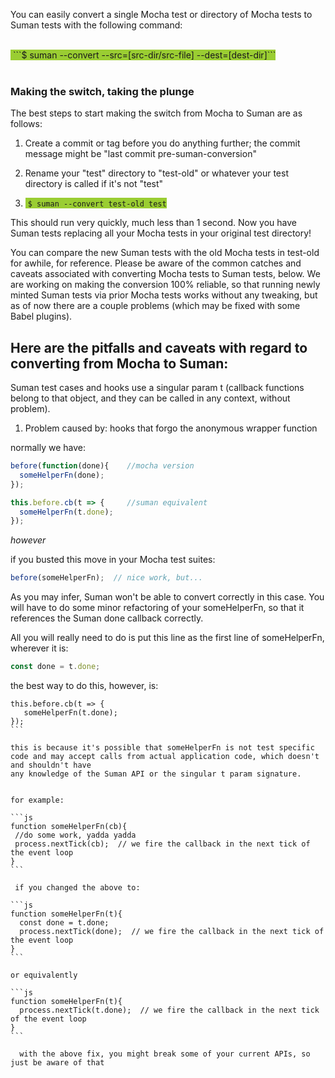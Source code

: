 You can easily convert a single Mocha test or directory of Mocha tests to Suman tests with the following command:

<br>
<span style="background-color:#9ACD32">&nbsp;```$ suman --convert --src=[src-dir/src-file] --dest=[dest-dir]```</span>
<br>
<br>

### Making the switch, taking the plunge

The best steps to start making the switch from Mocha to Suman are as follows: 

1. Create a commit or tag before you do anything further; the commit message might be "last commit pre-suman-conversion"

2. Rename your "test" directory to "test-old" or whatever your test directory is called if it's not "test"

3. <span style="background-color:#9ACD32">&nbsp;```$ suman --convert test-old test```</span>

This should run very quickly, much less than 1 second. Now you have Suman tests replacing 
all your Mocha tests in your original test directory!

You can compare the new Suman tests with the old Mocha tests in test-old for awhile, for reference. Please be aware of the common catches and caveats associated with
converting Mocha tests to Suman tests, below. We are working on making the conversion 100% reliable, so that running newly minted Suman tests via prior Mocha tests works without any tweaking, but as of now
there are a couple problems (which may be fixed with some Babel plugins).


##  Here are the pitfalls and caveats with regard to converting from Mocha to Suman:


Suman test cases and hooks use a singular param t (callback functions belong to that object, and they can be called in any context, without problem).


1. Problem caused by: hooks that forgo the anonymous wrapper function

normally we have:

```js
before(function(done){    //mocha version
  someHelperFn(done);
});

this.before.cb(t => {     //suman equivalent
  someHelperFn(t.done);
});
```
  
  
  *however*
  
  if you busted this move in your Mocha test suites:
  
```js
before(someHelperFn);  // nice work, but...
```
  
  As you may infer, Suman won't be able to convert correctly in this case. 
  You will have to do some minor refactoring of your someHelperFn, so that it references
  the Suman done callback correctly.
  
  All you will really need to do is put this line as the first line of someHelperFn, wherever it is:
  
```js
const done = t.done;
```
  
  
  the best way to do this, however, is:
 
````  
this.before.cb(t => {   
   someHelperFn(t.done);
});
```

this is because it's possible that someHelperFn is not test specific code and may accept calls from actual application code, which doesn't and shouldn't have 
any knowledge of the Suman API or the singular t param signature.


for example:

```js
function someHelperFn(cb){
 //do some work, yadda yadda
 process.nextTick(cb);  // we fire the callback in the next tick of the event loop
}
```
 
 if you changed the above to:
 
```js
function someHelperFn(t){
  const done = t.done;
  process.nextTick(done);  // we fire the callback in the next tick of the event loop
}
```

or equivalently

```js
function someHelperFn(t){
  process.nextTick(t.done);  // we fire the callback in the next tick of the event loop
}
```
  
  with the above fix, you might break some of your current APIs, so just be aware of that
 
 
 